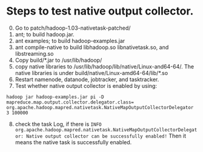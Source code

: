 Steps to test native output collector.
===========
0. Go to patch/hadoop-1.03-nativetask-patched/
1. ant; to build hadoop.jar.
2. ant examples; to build hadoop-examples.jar
3. ant compile-native to build libhadoop.so libnativetask.so, and libstreaming.so
4. Copy build/*.jar to /usr/lib/hadoop/
5. copy native libraries to /usr/lib/hadoop/lib/native/Linux-and64-64/. The native libraries is under build/native/Linux-amd64-64/lib/*.so
6. Restart namenode, datanode, jobtracker, and tasktracker.
7. Test whether native output collector is enabled by using:
<pre><code>hadoop jar hadoop-examples.jar pi -D 
mapreduce.map.output.collector.delegator.class=
org.apache.hadoop.mapred.nativetask.NativeMapOutputCollectorDelegator 3 100000</code></pre>
8. check the task Log, if there is 
``INFO org.apache.hadoop.mapred.nativetask.NativeMapOutputCollectorDelegator: Native output collector can be successfully enabled!``
Then it means the native task is successfully enabled.
